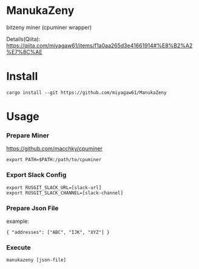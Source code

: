 # ManukaZeny

bitzeny miner (cpuminer wrapper)

Details(Qiita): https://qiita.com/miyagaw61/items/f1a0aa265d3e41661914#%E8%B2%A2%E7%8C%AE

# Install

```
cargo install --git https://github.com/miyagaw61/ManukaZeny
```

# Usage

### Prepare Miner

https://github.com/macchky/cpuminer

```
export PATH=$PATH:/path/to/cpuminer
```

### Export Slack Config

```
export RUSGIT_SLACK_URL=[slack-url]
export RUSGIT_SLACK_CHANNEL=[slack-channel]
```

### Prepare Json File


example:

```
{ "addresses": ["ABC", "IJK", "XYZ"] }
```

### Execute

```
manukazeny [json-file]
```
